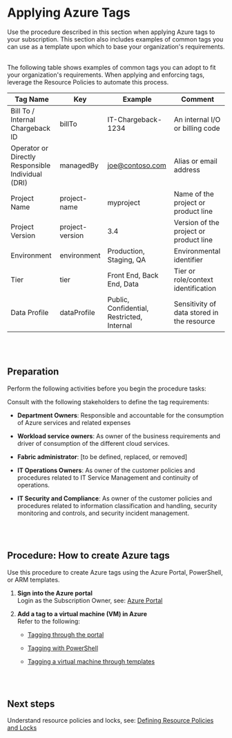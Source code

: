 # Applying Azure Tags 
Use the procedure described in this section when applying Azure tags to your subscription. This section also includes examples of common tags you can use as a template upon which to base your organization's requirements. 
<br />
<br />

The following table shows examples of common tags you can adopt to fit your organization's requirements. When applying and 
enforcing tags, leverage the Resource Policies to automate this process. 


   | __Tag Name__ | __Key__ |__Example__ |__Comment__ |
   |------------------------------|----------------------------|----------------------------|----------------------------|
   | Bill To / Internal Chargeback ID   | billTo   | IT-Chargeback-1234   | An internal I/O or billing code   | 
   | Operator or Directly Responsible Individual (DRI)    | managedBy | joe@contoso.com | Alias or email address | 
   | Project Name  | project-name  | myproject | Name of the project or product line | 
   | Project Version    | project-version |  3.4 | Version of the project or product line | 
   | Environment   | environment |  Production, Staging, QA | Environmental identifier | 
   | Tier    | tier |  Front End, Back End, Data | Tier or role/context identification | 
   | Data Profile  | dataProfile |  Public, Confidential, Restricted, Internal  | Sensitivity of data stored in the resource | 
<br />
<br />

## Preparation 
Perform the following activities before you begin the procedure tasks:  

Consult with the following stakeholders to define the tag requirements:

- **Department Owners**:  Responsible and accountable for the consumption of Azure services and related expenses 
   
- **Workload service owners**:  As owner of the business requirements and driver of consumption of the different cloud 
   services.  

- **Fabric administrator**:  [to be defined, replaced, or removed]  
   
- **IT Operations Owners**:  As owner of the customer policies and procedures related to IT Service Management and 
   continuity of operations.  
   
- **IT Security and Compliance**:  As owner of the customer policies and procedures related to information classification and 
   handling, security monitoring and controls, and security incident management. 
<br />
<br />
 
## Procedure: How to create Azure tags  
Use this procedure to create Azure tags using the Azure Portal, PowerShell, or ARM templates. 

1. **Sign into the Azure portal**  
  Login as the Subscription Owner, see:  [Azure Portal](https://portal.azure.com) 

2. **Add a tag to a virtual machine (VM) in Azure**  
  Refer to the following: 
   - [Tagging through the portal](https://docs.microsoft.com/en-us/azure/virtual-machines/windows/tag#tagging-through-the-portal) 
       
   - [Tagging with PowerShell](https://docs.microsoft.com/en-us/azure/virtual-machines/windows/tag#tagging-with-powershell)
   - [Tagging a virtual machine through templates](https://docs.microsoft.com/en-us/azure/virtual-machines/windows/tag#tagging-a-virtual-machine-through-templates) 
<br />
<br />

## Next steps 
Understand resource policies and locks, see:  [Defining Resource Policies and Locks](5.0-Defining-Resource-Policies-and-Locks.md) 
